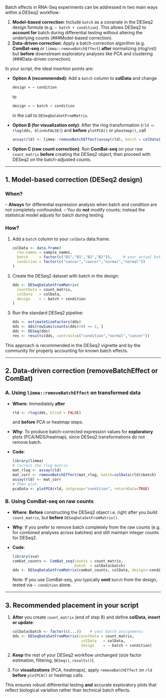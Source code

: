 
Batch effects in RNA-Seq experiments can be addressed in two main ways within a DESeq2 workflow:

1. **Model-based correction**: Include `batch` as a covariate in the DESeq2 design formula (e.g. `~ batch + condition`).  This allows DESeq2 to **account for** batch during differential testing without altering the underlying counts (###Model-based correction).
2. **Data-driven correction**: Apply a batch-correction algorithm (e.g. **ComBat-seq** or `limma::removeBatchEffect`) **after** normalizing (rlog/vst) but **before** downstream exploratory analyses like PCA and clustering (###Data-driven correction).

In your script, the ideal insertion points are:

* **Option A (recommended)**: Add a `batch` column to **colData** and change

  ```r
  design = ~ condition
  ```

  to

  ```r
  design = ~ batch + condition
  ```

  in the call to `DESeqDataSetFromMatrix`.
* **Option B (for visualization only)**: After the rlog transformation (`rld <- rlog(dds, blind=FALSE)`) and **before** `plotPCA()` or `pheatmap()`, call

  ```r
  assay(rld) <- limma::removeBatchEffect(assay(rld), batch = colData(rld)$batch)
  ```
* **Option C (raw count correction)**: Run **ComBat-seq** on your raw `count_matrix` **before** creating the DESeq2 object, then proceed with DESeq2 on the batch-adjusted counts.

---

## 1. Model-based correction (DESeq2 design)

### When?

– **Always** for differential expression analysis when batch and condition are not completely confounded.
– You do **not** modify counts; instead the statistical model adjusts for batch during testing.

### How?

1. Add a `batch` column to your `colData` data.frame:

   ```r
   colData <- data.frame(
     row.names = sample_names,
     batch     = factor(c("B1","B1","B2","B2")),     # your actual batches
     condition = factor(c("cancer","cancer","normal","normal"))
   )
   ```
2. Create the DESeq2 dataset with batch in the design:

   ```r
   dds <- DESeqDataSetFromMatrix(
     countData = count_matrix,
     colData   = colData,
     design    = ~ batch + condition
   )
   ```
3. Run the standard DESeq2 pipeline:

   ```r
   dds <- estimateSizeFactors(dds)
   dds <- dds[rowSums(counts(dds)>0) >= 2, ]
   dds <- DESeq(dds)
   res <- results(dds, contrast=c("condition","normal","cancer"))
   ```

This approach is recommended in the DESeq2 vignette and by the community for properly accounting for known batch effects.

---

## 2. Data-driven correction (removeBatchEffect or ComBat)

### A. Using `limma::removeBatchEffect` on transformed data

* **Where**: Immediately **after**

  ```r
  rld <- rlog(dds, blind = FALSE)
  ```

  and **before** PCA or heatmap steps.
* **Why**: To produce batch-corrected expression values for **exploratory** plots (PCA/MDS/heatmap), since DESeq2 transformations do not remove batch.
* **Code**:

  ```r
  library(limma)
  # Correct the rlog matrix
  mat_rlog <- assay(rld)
  mat_corr <- removeBatchEffect(mat_rlog, batch=colData(rld)$batch)
  assay(rld) <- mat_corr
  # Then plot:
  pcaData <- plotPCA(rld, intgroup="condition", returnData=TRUE)
  ```

### B. Using **ComBat-seq** on raw counts

* **Where**: **Before** constructing the DESeq2 object
  i.e. right after you build `count_matrix`, but **before** `DESeqDataSetFromMatrix()`.
* **Why**: If you prefer to remove batch completely from the raw counts (e.g. for combined analyses across batches) and still maintain integer counts for DESeq2.
* **Code**:

  ```r
  library(sva)
  combat_counts <- ComBat_seq(counts = count_matrix,
                              batch  = colData$batch)
  dds <- DESeqDataSetFromMatrix(combat_counts, colData, design=~condition)
  ```

  Note: If you use ComBat-seq, you typically **omit** `batch` from the design, tested via `~ condition` alone.

---

## 3. Recommended placement in your script

1. **After** you create `count_matrix` (end of step 8) and define **colData**, **insert or update**:

   ```r
   colData$batch <- factor(c(...))    # your batch assignments
   dds <- DESeqDataSetFromMatrix(countData = count_matrix,
                                  colData   = colData,
                                  design    = ~ batch + condition)
   ```
2. **Keep** the rest of your DESeq2 workflow unchanged (size factor estimation, filtering, `DESeq()`, `results()`).
3. For **visualizations** (PCA, heatmaps), apply `removeBatchEffect` on `rld` **before** `plotPCA()` or heatmap calls.

This ensures robust differential testing **and** accurate exploratory plots that reflect biological variation rather than technical batch effects.
